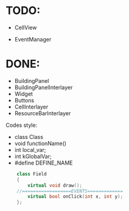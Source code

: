# TODO:
* CellView

* EventManager

# DONE:
* BuildingPanel
* BuildingPanelInterlayer
* Widget
* Buttons
* CellInterlayer
* ResourceBarInterlayer


Codes style:

* class Class 
* void functionName()
* int local_var;
* int kGlobalVar;
* #define DEFINE_NAME


```c++
    class Field
    {
        virtual void draw();
    //==================EVENTS============= 
        virtual bool onClick(int x, int y);
    };
```